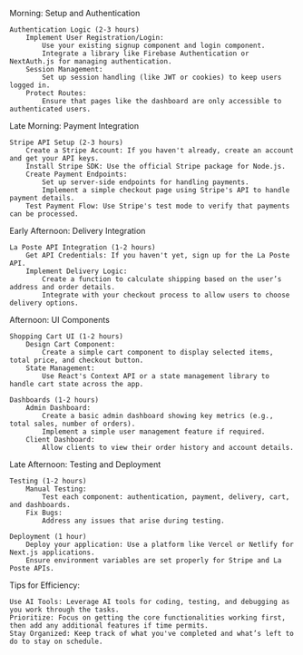 Morning: Setup and Authentication

    Authentication Logic (2-3 hours)
        Implement User Registration/Login:
            Use your existing signup component and login component.
            Integrate a library like Firebase Authentication or NextAuth.js for managing authentication.
        Session Management:
            Set up session handling (like JWT or cookies) to keep users logged in.
        Protect Routes:
            Ensure that pages like the dashboard are only accessible to authenticated users.

Late Morning: Payment Integration

    Stripe API Setup (2-3 hours)
        Create a Stripe Account: If you haven't already, create an account and get your API keys.
        Install Stripe SDK: Use the official Stripe package for Node.js.
        Create Payment Endpoints:
            Set up server-side endpoints for handling payments.
            Implement a simple checkout page using Stripe's API to handle payment details.
        Test Payment Flow: Use Stripe's test mode to verify that payments can be processed.

Early Afternoon: Delivery Integration

    La Poste API Integration (1-2 hours)
        Get API Credentials: If you haven't yet, sign up for the La Poste API.
        Implement Delivery Logic:
            Create a function to calculate shipping based on the user’s address and order details.
            Integrate with your checkout process to allow users to choose delivery options.

Afternoon: UI Components

    Shopping Cart UI (1-2 hours)
        Design Cart Component:
            Create a simple cart component to display selected items, total price, and checkout button.
        State Management:
            Use React's Context API or a state management library to handle cart state across the app.

    Dashboards (1-2 hours)
        Admin Dashboard:
            Create a basic admin dashboard showing key metrics (e.g., total sales, number of orders).
            Implement a simple user management feature if required.
        Client Dashboard:
            Allow clients to view their order history and account details.

Late Afternoon: Testing and Deployment

    Testing (1-2 hours)
        Manual Testing:
            Test each component: authentication, payment, delivery, cart, and dashboards.
        Fix Bugs:
            Address any issues that arise during testing.

    Deployment (1 hour)
        Deploy your application: Use a platform like Vercel or Netlify for Next.js applications.
        Ensure environment variables are set properly for Stripe and La Poste APIs.

Tips for Efficiency:

    Use AI Tools: Leverage AI tools for coding, testing, and debugging as you work through the tasks.
    Prioritize: Focus on getting the core functionalities working first, then add any additional features if time permits.
    Stay Organized: Keep track of what you've completed and what’s left to do to stay on schedule.